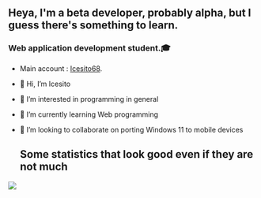 ## Heya, I'm a beta developer, probably alpha, but I guess there's something to learn.

### Web application development student.🎓

- Main account : [Icesito68](https://github.com/Icesito68).

- 👋 Hi, I’m Icesito
- 👀 I’m interested in programming in general
- 🌱 I’m currently learning Web programming
- 💞️ I’m looking to collaborate on porting Windows 11 to mobile devices 

  ## Some statistics that look good even if they are not much

<picture>
  <source
    srcset="https://github-readme-stats.vercel.app/api?username=IceForClass&show_icons=true&theme=radical"
    media="(prefers-color-scheme: dark)"
  />
  <source
    srcset="https://github-readme-stats.vercel.app/api?username=IceForClass&show_icons=true"
    media="(prefers-color-scheme: light), (prefers-color-scheme: no-preference)"
  />
  <img src="https://github-readme-stats.vercel.app/api?username=IceForClass&show_icons=true" />
</picture>
